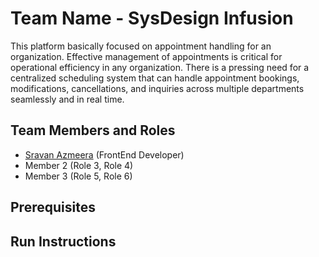 # Team Name - SysDesign Infusion

This platform basically focused on appointment handling for an organization. Effective management of appointments is critical for operational efficiency in any organization. There is a pressing need for a centralized scheduling system that can handle appointment bookings, modifications, cancellations, and inquiries across multiple departments seamlessly and in real time.

## Team Members and Roles

* [Sravan Azmeera](https://github.com/azmeerasravan/CIS641-HW2-AZMEERA)  (FrontEnd Developer)
* Member 2 (Role 3, Role 4)
* Member 3 (Role 5, Role 6)

## Prerequisites

## Run Instructions
